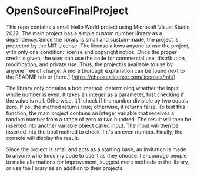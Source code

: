 # OpenSourceFinalProject

This repo contains a small Hello World project using Microsoft Visual Studio 2022. The main project has a simple custom number library as a dependency. 
Since the library is small and custom-made, the project is protected by the MIT License. The license allows anyone to use the project, with only one condition: 
license and copyright notice. Once the proper credit is given, the user can use the code for commercial use, distribution, modification, and private use. Thus, the project is available to 
use by anyone free of charge. A more thorough explanation can be found next to the README tab or [here.] (https://choosealicense.com/licenses/mit/)

The library only contains a bool method, determining whether the input whole number is even. It takes an integer as a parameter, first checking if the value is null. 
Otherwise, it'll check if the number divisible by two equals zero. If so, the method returns true; otherwise, it returns false. To test this function, the main project 
contains an integer variable that receives a random number from a range of zero to two hundred. The result will then be inserted into another variable object called input. 
The input will then be inserted into the bool method to check if it's an even number. Finally, the console will display the result.

Since the project is small and acts as a starting base, an invitation is made to anyone who finds my code to use it as they choose. I encourage people to make alternations for 
improvement, suggest more methods to the library, or use the library as an addition to their projects. 